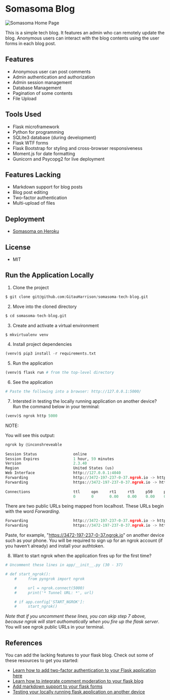 # Somasoma Blog

![Somasoma Home Page](/app/static/img/somasoma_blog.png)

This is a simple tech blog. It features an admin who can remotely update the blog. Anonymous users can interact with the blog contents using the user forms in each blog post.

## Features

* Anonymous user can post comments
* Admin authentication and authorization
* Admin session management
* Database Management
* Pagination of some contents
* File Upload

## Tools Used

* Flask microframework
* Python for programming
* SQLite3 database (during development)
* Flask WTF forms
* Flask Bootstrap for styling and cross-browser responsiveness
* Moment.js for date formatting
* Gunicorn and Psycopg2 for live deployment

## Features Lacking

* Markdown support for blog posts
* Blog post editing
* Two-factor authentication
* Multi-upload of files

## Deployment

* [Somasoma on Heroku](https://somasoma-blog.herokuapp.com/)

## License

* MIT

## Run the Application Locally

1. Clone the project

```python
$ git clone git@github.com:GitauHarrison/somasoma-tech-blog.git
```

2. Move into the cloned directory

```python
$ cd somasoma-tech-blog.git
```

3. Create and activate a virtual environment

```python
$ mkvirtualenv venv
```

4. Install project dependencies

```python
(venv)$ pip3 install -r requirements.txt
```

5. Run the application

```python
(venv)$ flask run # from the top-level directory
```

6. See the application

```python
# Paste the following into a browser: http://127.0.0.1:5000/
```

7. Intersted in testing the locally running application on another device? Run the command below in your terminal:

```python
(venv)$ ngrok http 5000
```

NOTE:

You will see this output:

```python
ngrok by @inconshreveable                                                                (Ctrl+C to quit)
                                                                                                         
Session Status                online                                                                     
Session Expires               1 hour, 59 minutes                                                         
Version                       2.3.40                                                                     
Region                        United States (us)                                                         
Web Interface                 http://127.0.0.1:4040                                                      
Forwarding                    http://3472-197-237-0-37.ngrok.io -> http://localhost:5000                 
Forwarding                    https://3472-197-237-0-37.ngrok.io -> http://localhost:5000                
                                                                                                         
Connections                   ttl     opn     rt1     rt5     p50     p90                                
                              0       0       0.00    0.00    0.00    0.00 
```

There are two public URLs being mapped from localhost. These URLs begin with the word _Forwarding_.

```python
Forwarding                    http://3472-197-237-0-37.ngrok.io -> http://localhost:5000                 
Forwarding                    https://3472-197-237-0-37.ngrok.io -> http://localhost:5000
```

Paste, for example, "https://3472-197-237-0-37.ngrok.io" on another device such as your phone. You will be required to sign up for an ngrok account (if you haven't already) and install your authtoken.

8. Want to start ngrok when the application fires up for the first time? 

```python
# Uncomment these lines in app/__init__.py (30 - 37)

# def start_ngrok():
    #     from pyngrok import ngrok

    #     url = ngrok.connect(5000)
    #     print('* Tunnel URL: *', url)

    # if app.config['START_NGROK']:
    #     start_ngrok()
```

_Note that if you uncomment these lines, you can skip step 7 above, because ngrok will start authomatically when you fire up the flask server_. You will see ngrok public URLs in your terminal.

## References

You can add the lacking features to your flask blog. Check out some of these resources to get you started:

* [Learn how to add two-factor authentication to your Flask application here](https://github.com/GitauHarrison/notes/blob/master/two_factor_authentication/twilio_verify_2fa.md)
* [Learn how to integrate comment moderation to your flask blog](https://github.com/GitauHarrison/notes/blob/master/comment_moderation.md)
* [Add markdown support to your flask forms](https://github.com/GitauHarrison/notes/blob/master/handling_rich_text.md)
* [Testing your locally running flask application on another device](https://github.com/GitauHarrison/notes/blob/master/localhost_testing.md)